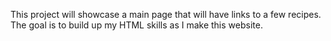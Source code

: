 This project will showcase a main page that will have links to a few recipes. The goal is to build up my HTML skills as I make this website. 
